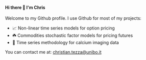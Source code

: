 #### Hi there 👋 I'm Chris
Welcome to my Github profile. I use Github for most of my projects:
- 📈 Non-linear time series models for option pricing
- ☘️ Commodities stochastic factor models for pricing futures
- 🧠 Time series methodology for calcium imaging data
  
You can contact me at: christian.tezza@unibo.it
<!--
**tezzachris/tezzachris** is a ✨ _special_ ✨ repository because its `README.md` (this file) appears on your GitHub profile.

- 🔭 I’m currently working on ...
- 🌱 I’m currently learning ...
- 👯 I’m looking to collaborate on ...
- 🤔 I’m looking for help with ...
- 💬 Ask me about ...
- 📫 How to reach me: ...
- 😄 Pronouns: ...
- ⚡ Fun fact: ...
-->
